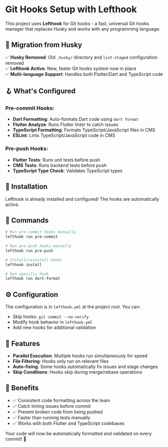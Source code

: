 # Git Hooks Setup with Lefthook

This project uses **Lefthook** for Git hooks - a fast, universal Git hooks manager that replaces Husky and works with any programming language.

## 🚀 **Migration from Husky**

✅ **Husky Removed**: Old `.husky/` directory and `lint-staged` configuration removed  
✅ **Lefthook Active**: New, faster Git hooks system now in place  
✅ **Multi-language Support**: Handles both Flutter/Dart and TypeScript code

## 🪝 What's Configured

### Pre-commit Hooks:
- **Dart Formatting**: Auto-formats Dart code using `dart format`
- **Flutter Analyze**: Runs Flutter linter to catch issues
- **TypeScript Formatting**: Formats TypeScript/JavaScript files in CMS
- **ESLint**: Lints TypeScript/JavaScript code in CMS

### Pre-push Hooks:
- **Flutter Tests**: Runs unit tests before push
- **CMS Tests**: Runs backend tests before push  
- **TypeScript Type Check**: Validates TypeScript types

## 🚀 Installation

Lefthook is already installed and configured! The hooks are automatically active.

## 📝 Commands

```bash
# Run pre-commit hooks manually
lefthook run pre-commit

# Run pre-push hooks manually  
lefthook run pre-push

# Install/reinstall hooks
lefthook install

# Run specific hook
lefthook run dart-format
```

## ⚙️ Configuration

The configuration is in `lefthook.yml` at the project root. You can:

- Skip hooks: `git commit --no-verify`
- Modify hook behavior in `lefthook.yml`
- Add new hooks for additional validation

## 🔧 Features

- **Parallel Execution**: Multiple hooks run simultaneously for speed
- **File Filtering**: Hooks only run on relevant files
- **Auto-fixing**: Some hooks automatically fix issues and stage changes
- **Skip Conditions**: Hooks skip during merge/rebase operations

## 🎯 Benefits

- ✅ Consistent code formatting across the team
- ✅ Catch linting issues before commit
- ✅ Prevent broken code from being pushed
- ✅ Faster than running tests manually
- ✅ Works with both Flutter and TypeScript codebases

Your code will now be automatically formatted and validated on every commit! 🎉
